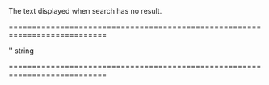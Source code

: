 <!--**
/*-------------------------------------------
    Auto-generated file. Do not modify.
-------------------------------------------

**-->
<!--d-->The text displayed when search has no result.<!--/d-->
===========================================================================
<!--hidden--><!--/hidden-->
<!--default-->''<!--/default-->
<!--type-->string<!--/type-->
===========================================================================

<!--shortDescription-->

<!--/shortDescription-->

<!--fullDescription-->

<!--/fullDescription-->